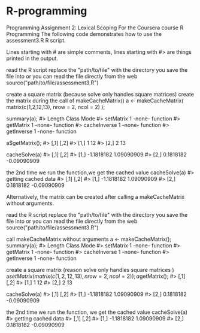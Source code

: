 # R-programming

Programming Assignment 2: Lexical Scoping
For the Coursera course R Programming
The following code demonstrates how to use the assessment3.R R script.

Lines starting with # are simple comments, lines starting with #> are things printed in the output.

read the R script
replace the "path/to/file" with the directory you save the file into
or you can read the file directly from the web
source("path/to/file/assessment3.R")

create a square matrix (because solve only handles square matrices)
create the matrix during the call of makeCacheMatrix()
a <- makeCacheMatrix( matrix(c(1,2,12,13), nrow = 2, ncol = 2) );

summary(a); #> Length Class Mode
#> setMatrix 1 -none- function #> getMatrix 1 -none- function #> cacheInverse 1 -none- function #> getInverse 1 -none- function

a$getMatrix(); #> [,1] [,2] #> [1,] 1 12 #> [2,] 2 13

cacheSolve(a) #> [,1] [,2] #> [1,] -1.1818182 1.09090909 #> [2,] 0.1818182 -0.09090909

the 2nd time we run the function,we get the cached value
cacheSolve(a) #> getting cached data #> [,1] [,2] #> [1,] -1.1818182 1.09090909 #> [2,] 0.1818182 -0.09090909

Alternatively, the matrix can be created after calling a makeCacheMatrix without arguments.

read the R script
replace the "path/to/file" with the directory you save the file into
or you can read the file directly from the web
source("path/to/file/assessment3.R")

call makeCacheMatrix without arguments
a <- makeCacheMatrix(); summary(a); #> Length Class Mode
#> setMatrix 1 -none- function #> getMatrix 1 -none- function #> cacheInverse 1 -none- function #> getInverse 1 -none- function

create a square matrix (reason solve only handles square matrices )
a$setMatrix( matrix(c(1,2,12,13), nrow = 2, ncol = 2) ); a$getMatrix(); #> [,1] [,2] #> [1,] 1 12 #> [2,] 2 13

cacheSolve(a) #> [,1] [,2] #> [1,] -1.1818182 1.09090909 #> [2,] 0.1818182 -0.09090909

the 2nd time we run the function, we get the cached value
cacheSolve(a) #> getting cached data #> [,1] [,2] #> [1,] -1.1818182 1.09090909 #> [2,] 0.1818182 -0.09090909
